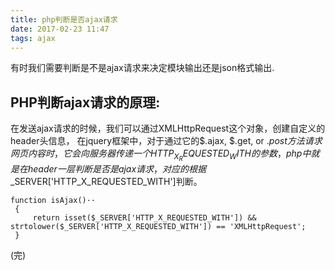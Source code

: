 ```yaml
---
title: php判断是否ajax请求
date: 2017-02-23 11:47
tags: ajax
---
```


有时我们需要判断是不是ajax请求来决定模块输出还是json格式输出.


## PHP判断ajax请求的原理:

在发送ajax请求的时候，我们可以通过XMLHttpRequest这个对象，创建自定义的header头信息， 在jquery框架中，对于通过它的$.ajax, $.get, or $.post方法请求网页内容时，它会向服务器传递一个HTTP_X_REQUESTED_WITH的参数，php中就是在header一层判断是否是ajax请求，对应的根据$_SERVER['HTTP_X_REQUESTED_WITH']判断。

```
function isAjax()··
 {
     return isset($_SERVER['HTTP_X_REQUESTED_WITH']) && strtolower($_SERVER['HTTP_X_REQUESTED_WITH']) == 'XMLHttpRequest';
 }
```

(完)
